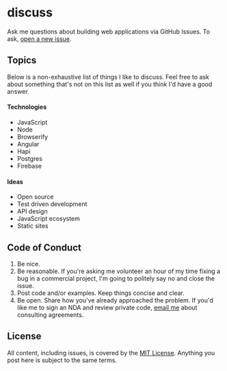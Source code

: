 # discuss

Ask me questions about building web applications via GitHub Issues. To ask, [open a new issue](https://github.com/bendrucker/discuss/issues/new).

## Topics

Below is a non-exhaustive list of things I like to discuss. Feel free to ask about something that's not on this list as well if you think I'd have a good answer.

#### Technologies

* JavaScript
* Node
* Browserify
* Angular
* Hapi
* Postgres
* Firebase

#### Ideas

* Open source
* Test driven development
* API design
* JavaScript ecosystem
* Static sites
 
## Code of Conduct

1. Be nice.
2. Be reasonable. If you're asking me volunteer an hour of my time fixing a bug in a commercial project, I'm going to politely say no and close the issue.
3. Post code and/or examples. Keep things concise and clear. 
4. Be open. Share how you've already approached the problem. If you'd like me to sign an NDA and review private code, [email me](mailto:bvdrucker@gmail.com) about consulting agreements.

## License

All content, including issues, is covered by the [MIT License](LICENSE). Anything you post here is subject to the same terms.
